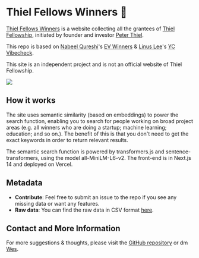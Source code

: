 # Thiel Fellows Winners 🚀

[Thiel Fellows Winners](thiel-fellows-winners.vercel.app) is a website collecting all the grantees of [Thiel Fellowship](https://thielfellowship.org/), initiated by founder and investor [Peter Thiel](https://en.wikipedia.org/wiki/Peter_Thiel).

This repo is based on [Nabeel Qureshi](https://nabeelqu.co/)'s [EV Winners](https://www.evwinners.org/) & [Linus Lee](https://thesephist.com/)'s [YC Vibecheck](https://ycvibecheck.com/).

This site is an independent project and is not an official website of Thiel Fellowship.

![](https://github.com/whp-wessel/thiel-fellows-winners/blob/main/public/thiel-fellows-winners.gif)


## How it works
The site uses semantic similarity (based on embeddings) to power the search function, enabling you to search for people working on broad project areas (e.g. all winners who are doing a startup; machine learning; education; and so on.). The benefit of this is that you don't need to get the exact keywords in order to return relevant results.

The semantic search function is powered by transformers.js and sentence-transformers, using the model all-MiniLM-L6-v2. The front-end is in Next.js 14 and deployed on Vercel.

## Metadata

- **Contribute**: Feel free to submit an issue to the repo if you see any missing data or want any features.
- **Raw data**: You can find the raw data in CSV format [here](https://github.com/whp-wessel/thiel-fellows-winners/blob/main/app/data/Thiel%20Fellowship%20Winners-%20Complete.csv).


## Contact and More Information

For more suggestions & thoughts, please visit the [GitHub repository](#) or dm [Wes](https://twitter.com/whp_wessel).